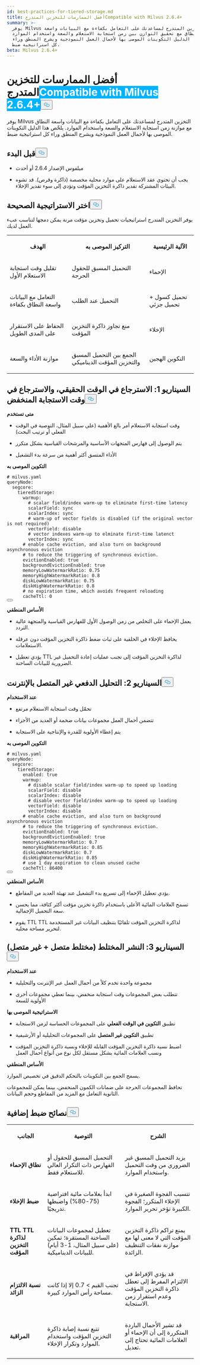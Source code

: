```yaml
---
id: best-practices-for-tiered-storage.md
title: أفضل الممارسات للتخزين المتدرجCompatible with Milvus 2.6.4+
summary: >-
  يوفر Milvus التخزين المتدرج لمساعدتك على التعامل بكفاءة مع البيانات واسعة
  النطاق مع تحقيق التوازن بين زمن استجابة الاستعلام والسعة واستخدام الموارد.
  يلخّص هذا الدليل التكوينات الموصى بها لأحمال العمل النموذجية ويشرح المنطق وراء
  كل استراتيجية ضبط.
beta: Milvus 2.6.4+
---
```

<h1 id="Best-Practices-for-Tiered-Storage" class="common-anchor-header">أفضل الممارسات للتخزين المتدرج<span class="beta-tag" style="background-color:rgb(0, 179, 255);color:white" translate="no">Compatible with Milvus 2.6.4+</span><button data-href="#Best-Practices-for-Tiered-Storage" class="anchor-icon" translate="no">
      <svg translate="no"
        aria-hidden="true"
        focusable="false"
        height="20"
        version="1.1"
        viewBox="0 0 16 16"
        width="16"
      >
        <path
          fill="#0092E4"
          fill-rule="evenodd"
          d="M4 9h1v1H4c-1.5 0-3-1.69-3-3.5S2.55 3 4 3h4c1.45 0 3 1.69 3 3.5 0 1.41-.91 2.72-2 3.25V8.59c.58-.45 1-1.27 1-2.09C10 5.22 8.98 4 8 4H4c-.98 0-2 1.22-2 2.5S3 9 4 9zm9-3h-1v1h1c1 0 2 1.22 2 2.5S13.98 12 13 12H9c-.98 0-2-1.22-2-2.5 0-.83.42-1.64 1-2.09V6.25c-1.09.53-2 1.84-2 3.25C6 11.31 7.55 13 9 13h4c1.45 0 3-1.69 3-3.5S14.5 6 13 6z"
        ></path>
      </svg>
    </button></h1><p>يوفر Milvus التخزين المتدرج لمساعدتك على التعامل بكفاءة مع البيانات واسعة النطاق مع موازنة زمن استجابة الاستعلام والسعة واستخدام الموارد. يلخّص هذا الدليل التكوينات الموصى بها لأحمال العمل النموذجية ويشرح المنطق وراء كل استراتيجية ضبط.</p>
<h2 id="Before-you-start" class="common-anchor-header">قبل البدء<button data-href="#Before-you-start" class="anchor-icon" translate="no">
      <svg translate="no"
        aria-hidden="true"
        focusable="false"
        height="20"
        version="1.1"
        viewBox="0 0 16 16"
        width="16"
      >
        <path
          fill="#0092E4"
          fill-rule="evenodd"
          d="M4 9h1v1H4c-1.5 0-3-1.69-3-3.5S2.55 3 4 3h4c1.45 0 3 1.69 3 3.5 0 1.41-.91 2.72-2 3.25V8.59c.58-.45 1-1.27 1-2.09C10 5.22 8.98 4 8 4H4c-.98 0-2 1.22-2 2.5S3 9 4 9zm9-3h-1v1h1c1 0 2 1.22 2 2.5S13.98 12 13 12H9c-.98 0-2-1.22-2-2.5 0-.83.42-1.64 1-2.09V6.25c-1.09.53-2 1.84-2 3.25C6 11.31 7.55 13 9 13h4c1.45 0 3-1.69 3-3.5S14.5 6 13 6z"
        ></path>
      </svg>
    </button></h2><ul>
<li><p>ميلفوس الإصدار 2.6.4 أو أحدث</p></li>
<li><p>يجب أن تحتوي عقد الاستعلام على موارد محلية مخصصة (ذاكرة وقرص). قد تشوه البيئات المشتركة تقدير ذاكرة التخزين المؤقت وتؤدي إلى سوء تقدير الإخلاء.</p></li>
</ul>
<h2 id="Choose-the-right-strategy" class="common-anchor-header">اختر الاستراتيجية الصحيحة<button data-href="#Choose-the-right-strategy" class="anchor-icon" translate="no">
      <svg translate="no"
        aria-hidden="true"
        focusable="false"
        height="20"
        version="1.1"
        viewBox="0 0 16 16"
        width="16"
      >
        <path
          fill="#0092E4"
          fill-rule="evenodd"
          d="M4 9h1v1H4c-1.5 0-3-1.69-3-3.5S2.55 3 4 3h4c1.45 0 3 1.69 3 3.5 0 1.41-.91 2.72-2 3.25V8.59c.58-.45 1-1.27 1-2.09C10 5.22 8.98 4 8 4H4c-.98 0-2 1.22-2 2.5S3 9 4 9zm9-3h-1v1h1c1 0 2 1.22 2 2.5S13.98 12 13 12H9c-.98 0-2-1.22-2-2.5 0-.83.42-1.64 1-2.09V6.25c-1.09.53-2 1.84-2 3.25C6 11.31 7.55 13 9 13h4c1.45 0 3-1.69 3-3.5S14.5 6 13 6z"
        ></path>
      </svg>
    </button></h2><p>يوفر التخزين المتدرج استراتيجيات تحميل وتخزين مؤقت مرنة يمكن دمجها لتناسب عبء العمل لديك.</p>
<table>
   <tr>
     <th><p>الهدف</p></th>
     <th><p>التركيز الموصى به</p></th>
     <th><p>الآلية الرئيسية</p></th>
   </tr>
   <tr>
     <td><p>تقليل وقت استجابة الاستعلام الأول</p></td>
     <td><p>التحميل المسبق للحقول الحرجة</p></td>
     <td><p>الإحماء</p></td>
   </tr>
   <tr>
     <td><p>التعامل مع البيانات واسعة النطاق بكفاءة</p></td>
     <td><p>التحميل عند الطلب</p></td>
     <td><p>تحميل كسول + تحميل جزئي</p></td>
   </tr>
   <tr>
     <td><p>الحفاظ على الاستقرار على المدى الطويل</p></td>
     <td><p>منع تجاوز ذاكرة التخزين المؤقت</p></td>
     <td><p>الإخلاء</p></td>
   </tr>
   <tr>
     <td><p>موازنة الأداء والسعة</p></td>
     <td><p>الجمع بين التحميل المسبق والتخزين المؤقت الديناميكي</p></td>
     <td><p>التكوين الهجين</p></td>
   </tr>
</table>
<h2 id="Scenario-1-real-time-low-latency-retrieval" class="common-anchor-header">السيناريو 1: الاسترجاع في الوقت الحقيقي، والاسترجاع في وقت الاستجابة المنخفض<button data-href="#Scenario-1-real-time-low-latency-retrieval" class="anchor-icon" translate="no">
      <svg translate="no"
        aria-hidden="true"
        focusable="false"
        height="20"
        version="1.1"
        viewBox="0 0 16 16"
        width="16"
      >
        <path
          fill="#0092E4"
          fill-rule="evenodd"
          d="M4 9h1v1H4c-1.5 0-3-1.69-3-3.5S2.55 3 4 3h4c1.45 0 3 1.69 3 3.5 0 1.41-.91 2.72-2 3.25V8.59c.58-.45 1-1.27 1-2.09C10 5.22 8.98 4 8 4H4c-.98 0-2 1.22-2 2.5S3 9 4 9zm9-3h-1v1h1c1 0 2 1.22 2 2.5S13.98 12 13 12H9c-.98 0-2-1.22-2-2.5 0-.83.42-1.64 1-2.09V6.25c-1.09.53-2 1.84-2 3.25C6 11.31 7.55 13 9 13h4c1.45 0 3-1.69 3-3.5S14.5 6 13 6z"
        ></path>
      </svg>
    </button></h2><p><strong>متى تستخدم</strong></p>
<ul>
<li><p>وقت استجابة الاستعلام أمر بالغ الأهمية (على سبيل المثال، التوصية في الوقت الفعلي أو ترتيب البحث)</p></li>
<li><p>يتم الوصول إلى فهارس المتجهات الأساسية والمرشحات القياسية بشكل متكرر</p></li>
<li><p>الأداء المتسق أكثر أهمية من سرعة بدء التشغيل</p></li>
</ul>
<p><strong>التكوين الموصى به</strong></p>
<pre><code translate="no" class="language-yaml"><span class="hljs-comment"># milvus.yaml</span>
<span class="hljs-attr">queryNode:</span>
  <span class="hljs-attr">segcore:</span>
    <span class="hljs-attr">tieredStorage:</span>
      <span class="hljs-attr">warmup:</span>
        <span class="hljs-comment"># scalar field/index warm-up to eliminate first-time latency</span>
        <span class="hljs-attr">scalarField:</span> <span class="hljs-string">sync</span>
        <span class="hljs-attr">scalarIndex:</span> <span class="hljs-string">sync</span>
        <span class="hljs-comment"># warm-up of vector fields is disabled (if the original vector is not required)</span>
        <span class="hljs-attr">vectorField:</span> <span class="hljs-string">disable</span>
        <span class="hljs-comment"># vector indexes warm-up to elminate first-time latenct</span>
        <span class="hljs-attr">vectorIndex:</span> <span class="hljs-string">sync</span>
      <span class="hljs-comment"># enable cache eviction, and also turn on background asynchronous eviction</span>
      <span class="hljs-comment"># to reduce the triggering of synchronous eviction.</span>
      <span class="hljs-attr">evictionEnabled:</span> <span class="hljs-literal">true</span>
      <span class="hljs-attr">backgroundEvictionEnabled:</span> <span class="hljs-literal">true</span>
      <span class="hljs-attr">memoryLowWatermarkRatio:</span> <span class="hljs-number">0.75</span>
      <span class="hljs-attr">memoryHighWatermarkRatio:</span> <span class="hljs-number">0.8</span>
      <span class="hljs-attr">diskLowWatermarkRatio:</span> <span class="hljs-number">0.75</span>
      <span class="hljs-attr">diskHighWatermarkRatio:</span> <span class="hljs-number">0.8</span>
      <span class="hljs-comment"># no expiration time, which avoids frequent reloading</span>
      <span class="hljs-attr">cacheTtl:</span> <span class="hljs-number">0</span>
<button class="copy-code-btn"></button></code></pre>
<p><strong>الأساس المنطقي</strong></p>
<ul>
<li><p>يعمل الإحماء على التخلص من زمن الوصول الأول للفهارس القياسية والمتجهة عالية التردد.</p></li>
<li><p>يحافظ الإخلاء في الخلفية على ثبات ضغط ذاكرة التخزين المؤقت دون عرقلة الاستعلامات.</p></li>
<li><p>يؤدي تعطيل TTL لذاكرة التخزين المؤقت إلى تجنب عمليات إعادة التحميل غير الضرورية للبيانات الساخنة.</p></li>
</ul>
<h2 id="Scenario-2-offline-batch-analysis" class="common-anchor-header">السيناريو 2: التحليل الدفعي غير المتصل بالإنترنت<button data-href="#Scenario-2-offline-batch-analysis" class="anchor-icon" translate="no">
      <svg translate="no"
        aria-hidden="true"
        focusable="false"
        height="20"
        version="1.1"
        viewBox="0 0 16 16"
        width="16"
      >
        <path
          fill="#0092E4"
          fill-rule="evenodd"
          d="M4 9h1v1H4c-1.5 0-3-1.69-3-3.5S2.55 3 4 3h4c1.45 0 3 1.69 3 3.5 0 1.41-.91 2.72-2 3.25V8.59c.58-.45 1-1.27 1-2.09C10 5.22 8.98 4 8 4H4c-.98 0-2 1.22-2 2.5S3 9 4 9zm9-3h-1v1h1c1 0 2 1.22 2 2.5S13.98 12 13 12H9c-.98 0-2-1.22-2-2.5 0-.83.42-1.64 1-2.09V6.25c-1.09.53-2 1.84-2 3.25C6 11.31 7.55 13 9 13h4c1.45 0 3-1.69 3-3.5S14.5 6 13 6z"
        ></path>
      </svg>
    </button></h2><p><strong>عند الاستخدام</strong></p>
<ul>
<li><p>تحمّل وقت استجابة الاستعلام مرتفع</p></li>
<li><p>تتضمن أحمال العمل مجموعات بيانات ضخمة أو العديد من الأجزاء</p></li>
<li><p>يتم إعطاء الأولوية للقدرة والإنتاجية على الاستجابة</p></li>
</ul>
<p><strong>التكوين الموصى به</strong></p>
<pre><code translate="no" class="language-yaml"><span class="hljs-comment"># milvus.yaml</span>
<span class="hljs-attr">queryNode:</span>
  <span class="hljs-attr">segcore:</span>
    <span class="hljs-attr">tieredStorage:</span>
      <span class="hljs-attr">enabled:</span> <span class="hljs-literal">true</span>
      <span class="hljs-attr">warmup:</span>
        <span class="hljs-comment"># disable scalar field/index warm-up to speed up loading</span>
        <span class="hljs-attr">scalarField:</span> <span class="hljs-string">disable</span>
        <span class="hljs-attr">scalarIndex:</span> <span class="hljs-string">disable</span>
        <span class="hljs-comment"># disable vector field/index warm-up to speed up loading</span>
        <span class="hljs-attr">vectorField:</span> <span class="hljs-string">disable</span>
        <span class="hljs-attr">vectorIndex:</span> <span class="hljs-string">disable</span>
      <span class="hljs-comment"># enable cache eviction, and also turn on background asynchronous eviction</span>
      <span class="hljs-comment"># to reduce the triggering of synchronous eviction.</span>
      <span class="hljs-attr">evictionEnabled:</span> <span class="hljs-literal">true</span>
      <span class="hljs-attr">backgroundEvictionEnabled:</span> <span class="hljs-literal">true</span>
      <span class="hljs-attr">memoryLowWatermarkRatio:</span> <span class="hljs-number">0.7</span>
      <span class="hljs-attr">memoryHighWatermarkRatio:</span> <span class="hljs-number">0.85</span>
      <span class="hljs-attr">diskLowWatermarkRatio:</span> <span class="hljs-number">0.7</span>
      <span class="hljs-attr">diskHighWatermarkRatio:</span> <span class="hljs-number">0.85</span>
      <span class="hljs-comment"># use 1 day expiration to clean unused cache</span>
      <span class="hljs-attr">cacheTtl:</span> <span class="hljs-number">86400</span>
<button class="copy-code-btn"></button></code></pre>
<p><strong>الأساس المنطقي</strong></p>
<ul>
<li><p>يؤدي تعطيل الإحماء إلى تسريع بدء التشغيل عند تهيئة العديد من المقاطع.</p></li>
<li><p>تسمح العلامات المائية الأعلى باستخدام ذاكرة تخزين مؤقت أكثر كثافة، مما يحسن سعة التحميل الإجمالية.</p></li>
<li><p>يقوم TTL TTL لذاكرة التخزين المؤقت تلقائيًا بتنظيف البيانات غير المستخدمة لتحرير مساحة محلية.</p></li>
</ul>
<h2 id="Scenario-3-hybrid-deployment-mixed-online-+-offline" class="common-anchor-header">السيناريو 3: النشر المختلط (مختلط متصل + غير متصل)<button data-href="#Scenario-3-hybrid-deployment-mixed-online-+-offline" class="anchor-icon" translate="no">
      <svg translate="no"
        aria-hidden="true"
        focusable="false"
        height="20"
        version="1.1"
        viewBox="0 0 16 16"
        width="16"
      >
        <path
          fill="#0092E4"
          fill-rule="evenodd"
          d="M4 9h1v1H4c-1.5 0-3-1.69-3-3.5S2.55 3 4 3h4c1.45 0 3 1.69 3 3.5 0 1.41-.91 2.72-2 3.25V8.59c.58-.45 1-1.27 1-2.09C10 5.22 8.98 4 8 4H4c-.98 0-2 1.22-2 2.5S3 9 4 9zm9-3h-1v1h1c1 0 2 1.22 2 2.5S13.98 12 13 12H9c-.98 0-2-1.22-2-2.5 0-.83.42-1.64 1-2.09V6.25c-1.09.53-2 1.84-2 3.25C6 11.31 7.55 13 9 13h4c1.45 0 3-1.69 3-3.5S14.5 6 13 6z"
        ></path>
      </svg>
    </button></h2><p><strong>عند الاستخدام</strong></p>
<ul>
<li><p>مجموعة واحدة تخدم كلاً من أحمال العمل عبر الإنترنت والتحليلية</p></li>
<li><p>تتطلب بعض المجموعات وقت استجابة منخفض، بينما تعطي مجموعات أخرى الأولوية للسعة</p></li>
</ul>
<p><strong>الاستراتيجية الموصى بها</strong></p>
<ul>
<li><p>تطبيق <strong>التكوين في الوقت الفعلي</strong> على المجموعات الحساسة لزمن الاستجابة</p></li>
<li><p>تطبيق <strong>التكوين غير المتصل</strong> على المجموعات التحليلية أو الأرشيفية</p></li>
<li><p>اضبط نسبة ذاكرة التخزين المؤقت القابلة للإخلاء ونسبة ذاكرة التخزين المؤقت ونسب العلامات المائية بشكل مستقل لكل نوع من أنواع أحمال العمل</p></li>
</ul>
<p><strong>الأساس المنطقي</strong></p>
<p>يسمح الجمع بين التكوينات بالتحكم الدقيق في تخصيص الموارد.</p>
<p>تحافظ المجموعات الحرجة على ضمانات الكمون المنخفض، بينما يمكن للمجموعات الثانوية التعامل مع المزيد من المقاطع وحجم البيانات.</p>
<h2 id="Additional-tuning-tips" class="common-anchor-header">نصائح ضبط إضافية<button data-href="#Additional-tuning-tips" class="anchor-icon" translate="no">
      <svg translate="no"
        aria-hidden="true"
        focusable="false"
        height="20"
        version="1.1"
        viewBox="0 0 16 16"
        width="16"
      >
        <path
          fill="#0092E4"
          fill-rule="evenodd"
          d="M4 9h1v1H4c-1.5 0-3-1.69-3-3.5S2.55 3 4 3h4c1.45 0 3 1.69 3 3.5 0 1.41-.91 2.72-2 3.25V8.59c.58-.45 1-1.27 1-2.09C10 5.22 8.98 4 8 4H4c-.98 0-2 1.22-2 2.5S3 9 4 9zm9-3h-1v1h1c1 0 2 1.22 2 2.5S13.98 12 13 12H9c-.98 0-2-1.22-2-2.5 0-.83.42-1.64 1-2.09V6.25c-1.09.53-2 1.84-2 3.25C6 11.31 7.55 13 9 13h4c1.45 0 3-1.69 3-3.5S14.5 6 13 6z"
        ></path>
      </svg>
    </button></h2><table>
   <tr>
     <th><p>الجانب</p></th>
     <th><p>التوصية</p></th>
     <th><p>الشرح</p></th>
   </tr>
   <tr>
     <td><p><strong>نطاق الإحماء</strong></p></td>
     <td><p>التحميل المسبق للحقول أو الفهارس ذات التكرار العالي للاستعلام فقط.</p></td>
     <td><p>يزيد التحميل المسبق غير الضروري من وقت التحميل واستخدام الموارد.</p></td>
   </tr>
   <tr>
     <td><p><strong>ضبط الإخلاء</strong></p></td>
     <td><p>ابدأ بعلامات مائية افتراضية (75-80%) واضبطها تدريجيًا.</p></td>
     <td><p>تتسبب الفجوة الصغيرة في الإخلاء المتكرر؛ الفجوة الكبيرة تؤخر تحرير الموارد.</p></td>
   </tr>
   <tr>
     <td><p><strong>TTL TTL لذاكرة التخزين المؤقت</strong></p></td>
     <td><p>تعطيل لمجموعات البيانات الساخنة المستقرة؛ تمكين (على سبيل المثال، 1-3 أيام) للبيانات الديناميكية.</p></td>
     <td><p>يمنع تراكم ذاكرة التخزين المؤقت التي لا معنى لها مع موازنة نفقات التنظيف الزائدة.</p></td>
   </tr>
   <tr>
     <td><p><strong>نسبة الالتزام الزائد</strong></p></td>
     <td><p>تجنب القيم &gt; 0.7 إلا إذا كانت مساحة رأس الموارد كبيرة.</p></td>
     <td><p>قد يؤدي الإفراط في الالتزام المفرط إلى تعطل ذاكرة التخزين المؤقت وعدم استقرار زمن الاستجابة.</p></td>
   </tr>
   <tr>
     <td><p><strong>المراقبة</strong></p></td>
     <td><p>تتبع نسبة إصابة ذاكرة التخزين المؤقت واستخدام الموارد وتكرار الإخلاء.</p></td>
     <td><p>قد تشير الأحمال الباردة المتكررة إلى أن الإحماء أو العلامات المائية تحتاج إلى تعديل.</p></td>
   </tr>
</table>
